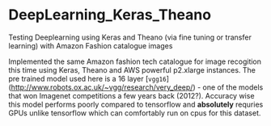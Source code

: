 # DeepLearning_Keras_Theano
Testing Deeplearning using Keras and Theano (via fine tuning or transfer learning) with Amazon Fashion catalogue images

Implemented the same Amazon fashion tech catalogue for image recogition this time using Keras, Theano and AWS powerful p2.xlarge instances.
The pre trained model used here is a 16 layer [`vgg16`] (http://www.robots.ox.ac.uk/~vgg/research/very_deep/) - one of the models that won Imagenet competitions a few years back (2012?).
Accuracy wise this model performs poorly compared to tensorflow and **absolutely** requries GPUs unlike tensorflow which can comfortably run on cpus for this dataset.


